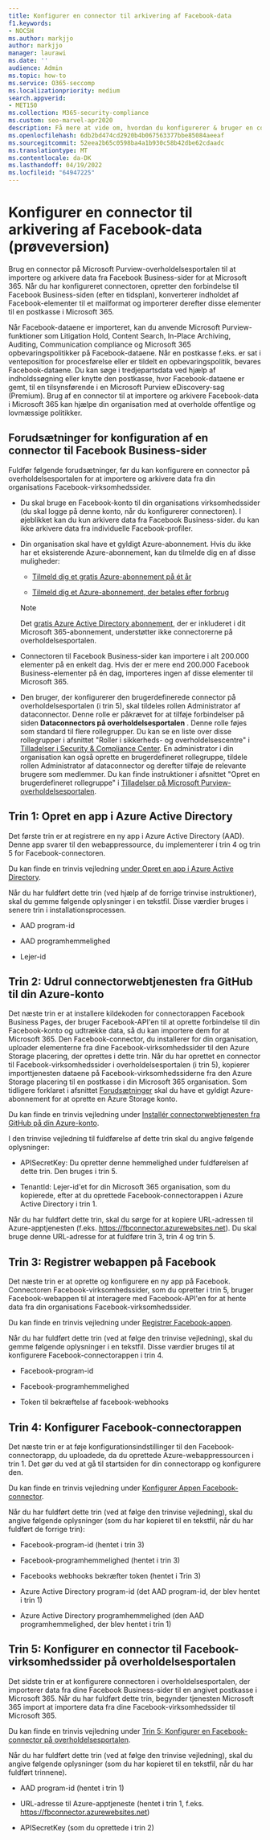 ```yaml
---
title: Konfigurer en connector til arkivering af Facebook-data
f1.keywords:
- NOCSH
ms.author: markjjo
author: markjjo
manager: laurawi
ms.date: ''
audience: Admin
ms.topic: how-to
ms.service: O365-seccomp
ms.localizationpriority: medium
search.appverid:
- MET150
ms.collection: M365-security-compliance
ms.custom: seo-marvel-apr2020
description: Få mere at vide om, hvordan du konfigurerer & bruger en connector på Microsoft Purview-overholdelsesportalen til at importere & arkivere data fra Facebook Business-sider for at Microsoft 365.
ms.openlocfilehash: 6db2bd474cd2920b4b067563377bbe85084aeeaf
ms.sourcegitcommit: 52eea2b65c0598ba4a1b930c58b42dbe62cdaadc
ms.translationtype: MT
ms.contentlocale: da-DK
ms.lasthandoff: 04/19/2022
ms.locfileid: "64947225"
---
```

# <a name="set-up-a-connector-to-archive-facebook-data-preview"></a>Konfigurer en connector til arkivering af Facebook-data (prøveversion)

Brug en connector på Microsoft Purview-overholdelsesportalen til at importere og arkivere data fra Facebook Business-sider for at Microsoft 365. Når du har konfigureret connectoren, opretter den forbindelse til Facebook Business-siden (efter en tidsplan), konverterer indholdet af Facebook-elementer til et mailformat og importerer derefter disse elementer til en postkasse i Microsoft 365.

Når Facebook-dataene er importeret, kan du anvende Microsoft Purview-funktioner som Litigation Hold, Content Search, In-Place Archiving, Auditing, Communication compliance og Microsoft 365 opbevaringspolitikker på Facebook-dataene. Når en postkasse f.eks. er sat i venteposition for procesførelse eller er tildelt en opbevaringspolitik, bevares Facebook-dataene. Du kan søge i tredjepartsdata ved hjælp af indholdssøgning eller knytte den postkasse, hvor Facebook-dataene er gemt, til en tilsynsførende i en Microsoft Purview eDiscovery-sag (Premium). Brug af en connector til at importere og arkivere Facebook-data i Microsoft 365 kan hjælpe din organisation med at overholde offentlige og lovmæssige politikker.

## <a name="prerequisites-for-setting-up-a-connector-for-facebook-business-pages"></a>Forudsætninger for konfiguration af en connector til Facebook Business-sider

Fuldfør følgende forudsætninger, før du kan konfigurere en connector på overholdelsesportalen for at importere og arkivere data fra din organisations Facebook-virksomhedssider. 

- Du skal bruge en Facebook-konto til din organisations virksomhedssider (du skal logge på denne konto, når du konfigurerer connectoren). I øjeblikket kan du kun arkivere data fra Facebook Business-sider. du kan ikke arkivere data fra individuelle Facebook-profiler.

- Din organisation skal have et gyldigt Azure-abonnement. Hvis du ikke har et eksisterende Azure-abonnement, kan du tilmelde dig en af disse muligheder:

    - [Tilmeld dig et gratis Azure-abonnement på ét år](https://azure.microsoft.com/free)

    - [Tilmeld dig et Azure-abonnement, der betales efter forbrug](https://azure.microsoft.com/pricing/purchase-options/pay-as-you-go/)

    > [!NOTE]
    > Det [gratis Azure Active Directory abonnement](use-your-free-azure-ad-subscription-in-office-365.md), der er inkluderet i dit Microsoft 365-abonnement, understøtter ikke connectorerne på overholdelsesportalen.

- Connectoren til Facebook Business-sider kan importere i alt 200.000 elementer på en enkelt dag. Hvis der er mere end 200.000 Facebook Business-elementer på én dag, importeres ingen af disse elementer til Microsoft 365.

- Den bruger, der konfigurerer den brugerdefinerede connector på overholdelsesportalen (i trin 5), skal tildeles rollen Administrator af dataconnector. Denne rolle er påkrævet for at tilføje forbindelser på siden **Dataconnectors på overholdelsesportalen** . Denne rolle føjes som standard til flere rollegrupper. Du kan se en liste over disse rollegrupper i afsnittet "Roller i sikkerheds- og overholdelsescentre" i [Tilladelser i Security & Compliance Center](../security/office-365-security/permissions-in-the-security-and-compliance-center.md#roles-in-the-security--compliance-center). En administrator i din organisation kan også oprette en brugerdefineret rollegruppe, tildele rollen Administrator af dataconnector og derefter tilføje de relevante brugere som medlemmer. Du kan finde instruktioner i afsnittet "Opret en brugerdefineret rollegruppe" i [Tilladelser på Microsoft Purview-overholdelsesportalen](microsoft-365-compliance-center-permissions.md#create-a-custom-role-group).

## <a name="step-1-create-an-app-in-azure-active-directory"></a>Trin 1: Opret en app i Azure Active Directory

Det første trin er at registrere en ny app i Azure Active Directory (AAD). Denne app svarer til den webappressource, du implementerer i trin 4 og trin 5 for Facebook-connectoren.

Du kan finde en trinvis vejledning [under Opret en app i Azure Active Directory](deploy-facebook-connector.md#step-1-create-an-app-in-azure-active-directory).

Når du har fuldført dette trin (ved hjælp af de forrige trinvise instruktioner), skal du gemme følgende oplysninger i en tekstfil. Disse værdier bruges i senere trin i installationsprocessen.

- AAD program-id

- AAD programhemmelighed

- Lejer-id

## <a name="step-2-deploy-the-connector-web-service-from-github-to-your-azure-account"></a>Trin 2: Udrul connectorwebtjenesten fra GitHub til din Azure-konto

Det næste trin er at installere kildekoden for connectorappen Facebook Business Pages, der bruger Facebook-API'en til at oprette forbindelse til din Facebook-konto og udtrække data, så du kan importere dem for at Microsoft 365. Den Facebook-connector, du installerer for din organisation, uploader elementerne fra dine Facebook-virksomhedssider til den Azure Storage placering, der oprettes i dette trin. Når du har oprettet en connector til Facebook-virksomhedssider i overholdelsesportalen (i trin 5), kopierer importtjenesten dataene på Facebook-virksomhedssiderne fra den Azure Storage placering til en postkasse i din Microsoft 365 organisation. Som tidligere forklaret i afsnittet [Forudsætninger](#prerequisites-for-setting-up-a-connector-for-facebook-business-pages) skal du have et gyldigt Azure-abonnement for at oprette en Azure Storage konto.

Du kan finde en trinvis vejledning under [Installér connectorwebtjenesten fra GitHub på din Azure-konto](deploy-facebook-connector.md#step-2-deploy-the-connector-web-service-from-github-to-your-azure-account).

I den trinvise vejledning til fuldførelse af dette trin skal du angive følgende oplysninger:

- APISecretKey: Du opretter denne hemmelighed under fuldførelsen af dette trin. Den bruges i trin 5.

- TenantId: Lejer-id'et for din Microsoft 365 organisation, som du kopierede, efter at du oprettede Facebook-connectorappen i Azure Active Directory i trin 1.

Når du har fuldført dette trin, skal du sørge for at kopiere URL-adressen til Azure-apptjenesten (f.eks. https://fbconnector.azurewebsites.net). Du skal bruge denne URL-adresse for at fuldføre trin 3, trin 4 og trin 5.

## <a name="step-3-register-the-web-app-on-facebook"></a>Trin 3: Registrer webappen på Facebook

Det næste trin er at oprette og konfigurere en ny app på Facebook. Connectoren Facebook-virksomhedssider, som du opretter i trin 5, bruger Facebook-webappen til at interagere med Facebook-API'en for at hente data fra din organisations Facebook-virksomhedssider.

Du kan finde en trinvis vejledning under [Registrer Facebook-appen](deploy-facebook-connector.md#step-3-register-the-facebook-app).

Når du har fuldført dette trin (ved at følge den trinvise vejledning), skal du gemme følgende oplysninger i en tekstfil. Disse værdier bruges til at konfigurere Facebook-connectorappen i trin 4.

- Facebook-program-id

- Facebook-programhemmelighed

- Token til bekræftelse af facebook-webhooks

## <a name="step-4-configure-the-facebook-connector-app"></a>Trin 4: Konfigurer Facebook-connectorappen

Det næste trin er at føje konfigurationsindstillinger til den Facebook-connectorapp, du uploadede, da du oprettede Azure-webappressourcen i trin 1. Det gør du ved at gå til startsiden for din connectorapp og konfigurere den.

Du kan finde en trinvis vejledning under [Konfigurer Appen Facebook-connector](archive-facebook-data-with-sample-connector.md#step-4-configure-the-facebook-connector-app).

Når du har fuldført dette trin (ved at følge den trinvise vejledning), skal du angive følgende oplysninger (som du har kopieret til en tekstfil, når du har fuldført de forrige trin):

- Facebook-program-id (hentet i trin 3)

- Facebook-programhemmelighed (hentet i trin 3)

- Facebooks webhooks bekræfter token (hentet i Trin 3)

- Azure Active Directory program-id (det AAD program-id, der blev hentet i trin 1)

- Azure Active Directory programhemmelighed (den AAD programhemmelighed, der blev hentet i trin 1)

## <a name="step-5-set-up-a-facebook-business-pages-connector-in-the-compliance-portal"></a>Trin 5: Konfigurer en connector til Facebook-virksomhedssider på overholdelsesportalen

Det sidste trin er at konfigurere connectoren i overholdelsesportalen, der importerer data fra dine Facebook Business-sider til en angivet postkasse i Microsoft 365. Når du har fuldført dette trin, begynder tjenesten Microsoft 365 import at importere data fra dine Facebook-virksomhedssider til Microsoft 365.

Du kan finde en trinvis vejledning under [Trin 5: Konfigurer en Facebook-connector på overholdelsesportalen](deploy-facebook-connector.md#step-5-set-up-a-facebook-connector-in-the-compliance-portal).

Når du har fuldført dette trin (ved at følge den trinvise vejledning), skal du angive følgende oplysninger (som du har kopieret til en tekstfil, når du har fuldført trinnene).

- AAD program-id (hentet i trin 1)

- URL-adresse til Azure-apptjeneste (hentet i trin 1, f.eks. https://fbconnector.azurewebsites.net)

- APISecretKey (som du oprettede i trin 2)
